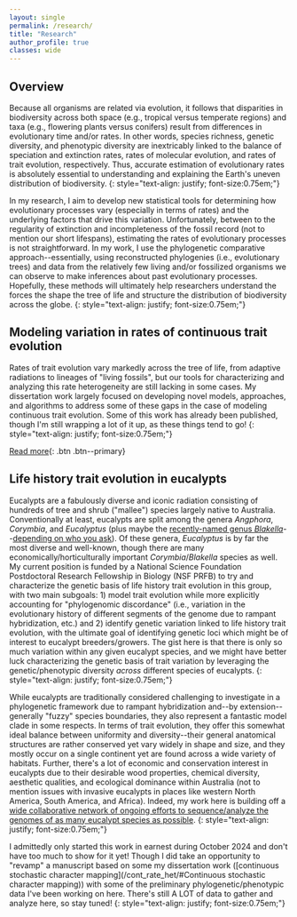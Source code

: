 ```yaml
---
layout: single
permalink: /research/
title: "Research"
author_profile: true
classes: wide
---
```


## Overview

Because all organisms are related via evolution, it follows that disparities in biodiversity across both space (e.g., tropical versus temperate regions) and taxa (e.g., flowering plants versus conifers) result from differences in evolutionary time and/or rates. In other words, species richness, genetic diversity, and phenotypic diversity are inextricably linked to the balance of speciation and extinction rates, rates of molecular evolution, and rates of trait evolution, respectively. Thus, accurate estimation of evolutionary rates is absolutely essential to understanding and explaining the Earth's uneven distribution of biodiversity.
{: style="text-align: justify; font-size:0.75em;"}

In my research, I aim to develop new statistical tools for determining how evolutionary processes vary (especially in terms of rates) and the underlying factors that drive this variation. Unfortunately, between to the regularity of extinction and incompleteness of the fossil record (not to mention our short lifespans), estimating the rates of evolutionary processes is not straightforward. In my work, I use the phylogenetic comparative approach--essentially, using reconstructed phylogenies (i.e., evolutionary trees) and data from the relatively few living and/or fossilized organisms we can observe to make inferences about past evolutionary processes. Hopefully, these methods will ultimately help researchers understand the forces the shape the tree of life and structure the distribution of biodiversity across the globe.
{: style="text-align: justify; font-size:0.75em;"}

## Modeling variation in rates of continuous trait evolution

Rates of trait evolution vary markedly across the tree of life, from adaptive radiations to lineages of "living fossils", but our tools for characterizing and analyzing this rate heterogeneity are still lacking in some cases. My dissertation work largely focused on developing novel models, approaches, and algorithms to address some of these gaps in the case of modeling continuous trait evolution. Some of this work has already been published, though I'm still wrapping a lot of it up, as these things tend to go!
{: style="text-align: justify; font-size:0.75em;"}

[Read more](/cont_rate_het/){: .btn .btn--primary}

## Life history trait evolution in eucalypts

Eucalypts are a fabulously diverse and iconic radiation consisting of hundreds of tree and shrub ("mallee") species largely native to Australia. Conventionally at least, eucalypts are split among the genera _Angphora_, _Corymbia_, and _Eucalyptus_ (plus maybe the <a href="https://onlinelibrary.wiley.com/doi/10.1111/jse.13047">recently-named genus _Blakella_</a>--<a href="https://onlinelibrary.wiley.com/doi/full/10.1002/tax.13240">depending on who you ask</a>). Of these genera, _Eucalyptus_ is by far the most diverse and well-known, though there are many economically/horticulturally important _Corymbia_/_Blakella_ species as well. My current position is funded by a National Science Foundation Postdoctoral Research Fellowship in Biology (NSF PRFB) to try and characterize the genetic basis of life history trait evolution in this group, with two main subgoals: 1) model trait evolution while more explicitly accounting for "phylogenomic discordance" (i.e., variation in the evolutionary history of different segments of the genome due to rampant hybridization, etc.) and 2) identify genetic variation linked to life history trait evolution, with the ultimate goal of identifying genetic loci which might be of interest to eucalypt breeders/growers. The gist here is that there is only so much variation within any given eucalypt species, and we might have better luck characterizing the genetic basis of trait variation by leveraging the genetic/phenotypic diversity _across_ different species of eucalypts.
{: style="text-align: justify; font-size:0.75em;"}

While eucalypts are traditionally considered challenging to investigate in a phylogenetic framework due to rampant hybridization and--by extension--generally "fuzzy" species boundaries, they also represent a fantastic model clade in some respects. In terms of trait evolution, they offer this somewhat ideal balance between uniformity and diversity--their general anatomical structures are rather conserved yet vary widely in shape and size, and they mostly occur on a single continent yet are found across a wide variety of habitats. Further, there's a lot of economic and conservation interest in eucalypts due to their desirable wood properties, chemical diversity, aesthetic qualities, and ecological dominance within Australia (not to mention issues with invasive eucalypts in places like western North America, South America, and Africa). Indeed, my work here is building off a <a href="https://genome.jgi.doe.gov/portal/Eucgencadrawdown/Eucgencadrawdown.info.html">wide collaborative network of ongoing efforts to sequence/analyze the genomes of as many eucalypt species as possible</a>.
{: style="text-align: justify; font-size:0.75em;"}

I admittedly only started this work in earnest during October 2024 and don't have too much to show for it yet! Though I did take an opportunity to "revamp" a manuscript based on some my dissertation work ([continuous stochastic character mapping](/cont_rate_het/#Continuous stochastic character mapping)) with some of the preliminary phylogenetic/phenotypic data I've been working on here. There's still A LOT of data to gather and analyze here, so stay tuned!
{: style="text-align: justify; font-size:0.75em;"}
